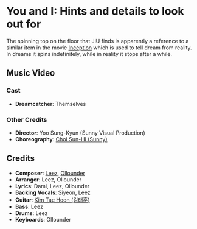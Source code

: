 # You and I: Hints and details to look out for

The spinning top on the floor that JiU finds is apparently a reference to a similar item in the movie [Inception](https://www.imdb.com/title/tt1375666/)
which is used to tell dream from reality. In dreams it spins indefinitely, while in reality it stops after a while.

## Music Video

### Cast

* **Dreamcatcher**: Themselves

### Other Credits

* **Director**: Yoo Sung-Kyun (Sunny Visual Production)
* **Choreography**: [Choi Sun-Hi (Sunny)](https://www.instagram.com/switch_sunnyc/)

## Credits

* **Composer**: [Leez](https://www.discogs.com/artist/6450670-Leez-2), [Ollounder](https://www.discogs.com/artist/6450665-Ollounder)
* **Arranger**: Leez, Ollounder
* **Lyrics**: Dami, Leez, Ollounder
* **Backing Vocals**: Siyeon, Leez
* **Guitar**: [Kim Tae Hoon (김태훈)](https://www.discogs.com/artist/6450661-%EA%B9%80%ED%83%9C%ED%9B%88)
* **Bass**: Leez
* **Drums**: Leez
* **Keyboards**: Ollounder
